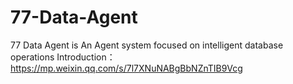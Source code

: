 # 77-Data-Agent
77 Data Agent is An Agent system focused on intelligent database operations
Introduction：https://mp.weixin.qq.com/s/7l7XNuNABgBbNZnTIB9Vcg
